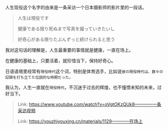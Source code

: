 

人生现役这个名字的由来是一条采访一个日本摄影师的影片里的一段话。

> 人生は現役です
>
> 健康である限り死ぬまで写真を撮っていきたいし
>
> 好奇心がある限りたぶんずっと続けられると思う

我对这句话的理解是，人生最重要的事情就是健康，一直在场上。

在健康的基础上，只要活着，就珍惜当下，保持好奇心。

日语语境里经常有`現役時代`这个词，特别是体育选手，比如说`彼の現役時代は、数々の記録を打ち立てた伝説的な時期だった。`

我认为，人生一直就在`現役時代`，不沉迷于过去的辉煌，也不憧憬未知的未来，过好当下。

> Link: https://www.youtube.com/watch?v=oVgtOKzQUk8————一条采访视频
>
> Link: https://youzhiyouxing.cn/materials/1129————在场上